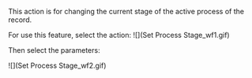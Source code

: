 This action is for changing the current stage of the active process of the record.

For use this feature, select the action:
![](Set Process Stage_wf1.gif)

Then select the parameters:

![](Set Process Stage_wf2.gif)
